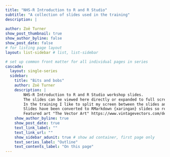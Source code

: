 ```yaml
---
title: "NHS-R Introduction to R and R Studio"
subtitle: "A collection of slides used in the training"
description: |
  
author: Zoë Turner
show_post_thumbnail: true
show_author_byline: false
show_post_date: false
# for listing page layout
layout: list-sidebar # list, list-sidebar

# set up common front matter for all individual pages in series
cascade:
  layout: single-series 
  sidebar:
    title: "Bits and bobs"
    author: Zoë Turner
    description: |
        NHS-R Introduction to R and R Studio workshop slides. 
        The slides can be viewed here directly or expanded to full screen. 
        In the training I like to split my screen between the slides and live coding and the full screen doesn't work for that, so I use the GitHub pages that they feed from. The links can be found on the same page as the interactive slides.
        Slides have been converted to RMarkdown {xaringan} slides so resize within a web browser.
        Featured art "The Vector Art" https://www.vintagevectors.com/decorative/vintage-floral-vector-pattern/
    show_author_byline: true
    show_post_date: true
    text_link_label: ""
    text_link_url: ""
    show_sidebar_adunit: true # show ad container, first page only
    text_series_label: "Outline" 
    text_contents_label: "On this page" 
---
```

